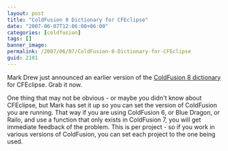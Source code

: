 ```yaml
---
layout: post
title: "ColdFusion 8 Dictionary for CFEclipse"
date: "2007-06-07T12:06:00+06:00"
categories: [coldfusion]
tags: []
banner_image: 
permalink: /2007/06/07/ColdFusion-8-Dictionary-for-CFEclipse
guid: 2101
---
```


Mark Drew just announced an earlier version of the <a href="http://www.markdrew.co.uk/blog/index.cfm/2007/6/7/CF8-Syntax-Dictionaries-for-CFEclipse">ColdFusion 8 dictionary</a> for CFEclipse. Grab it now.

One thing that may not be obvious - or maybe you didn't know about CFEclipse, but Mark has set it up so you can set the version of ColdFusion you are running. That way if you are using ColdFusion 6, or Blue Dragon, or Railo, and use a function that only exists in ColdFusion 7, you will get immediate feedback of the problem. This is per project - so if you work in various versions of ColdFusion, you can set each project to the one being used.